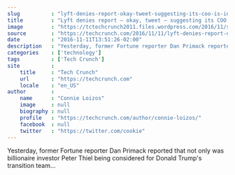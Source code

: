 ```yaml
---
slug          : "lyft-denies-report-okay-tweet-suggesting-its-coo-is-in-talks-with-trumps-transition-team"
title         : "Lyft denies report — okay, tweet — suggesting its COO is in talks with Trump’s transition team"
image         : "https://tctechcrunch2011.files.wordpress.com/2016/11/screen-shot-2016-11-11-at-1-38-51-pm.png?w=764&h=400&crop=1"
source        : "https://techcrunch.com/2016/11/11/lyft-denies-report-okay-tweet-suggesting-its-coo-is-in-talks-with-trumps-transition-team/"
date          : "2016-11-11T13:51:26-02:00"
description   : "Yesterday, former Fortune reporter Dan Primack reported that not only was billionaire investor Peter Thiel being considered for Donald Trump's transition team..."
categories    : ['technology']
tags          : ['Tech Crunch']
site          :
    title     : "Tech Crunch"
    url       : "https://techcrunch.com"
    locale    : "en_US"
author        :
    name      : "Connie Loizos"
    image     : null
    biography : null
    profile   : "https://techcrunch.com/author/connie-loizos/"
    facebook  : null
    twitter   : "https://twitter.com/cookie"
---
```


Yesterday, former Fortune reporter Dan Primack reported that not only was billionaire investor Peter Thiel being considered for Donald Trump's transition team...

